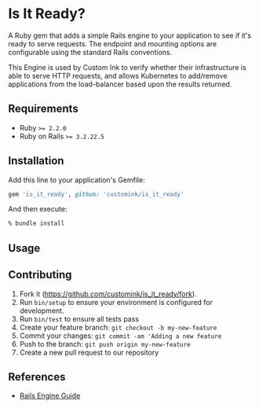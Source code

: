 # Is It Ready?

A Ruby gem that adds a simple Rails engine to your application to see if it's ready to serve requests.
The endpoint and mounting options are configurable using the standard Rails conventions.

This Engine is used by Custom Ink to verify whether their infrastructure is able to serve HTTP requests,
and allows Kubernetes to add/remove applications from the load-balancer based upon the results returned.

## Requirements
* Ruby `>= 2.2.0`
* Ruby on Rails `>= 3.2.22.5`

## Installation

Add this line to your application's Gemfile:

```ruby
gem 'is_it_ready', github: 'customink/is_it_ready'
```

And then execute:

```bash
% bundle install
```

## Usage

## Contributing

1. Fork it (https://github.com/customink/is_it_ready/fork).
2. Run `bin/setup` to ensure your environment is configured for development.
3. Run `bin/test` to ensure all tests pass
4. Create your feature branch: `git checkout -b my-new-feature`
5. Commit your changes: `git commit -am 'Adding a new feature`
6. Push to the branch: `git push origin my-new-feature`
7. Create a new pull request to our repository

## References

* [Rails Engine Guide](https://guides.rubyonrails.org/engines.html)
